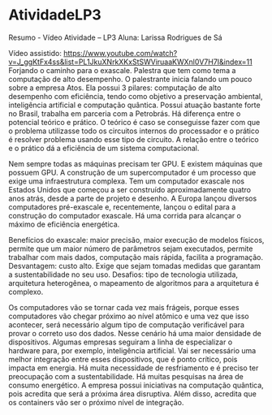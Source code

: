 # AtividadeLP3
Resumo - Vídeo
Atividade – LP3
Aluna: Larissa Rodrigues de Sá

Vídeo assistido: https://www.youtube.com/watch?v=J_ggKtFx4ss&list=PL1JkuXNrkXKxStSWViruaaKWXnl0V7H7I&index=11
Forjando o caminho para o exascale.
Palestra que tem como tema a computação de alto desempenho. 
O palestrante inicia falando um pouco sobre a empresa Atos. Ela possui 3 pilares: computação de alto desempenho com eficiência, tendo como objetivo a preservação ambiental, inteligência artificial e computação quântica. Possui atuação bastante forte no Brasil, trabalha em parceria com a Petrobrás. Há diferença entre o potencial teórico e prático. O teórico é caso se conseguisse fazer com que o problema utilizasse todo os circuitos internos do processador e o prático é resolver problema usando esse tipo de circuito. A relação entre o teórico e o prático dá a eficiência de um sistema computacional.

Nem sempre todas as máquinas precisam ter GPU. E existem máquinas que possuem GPU. A construção de um supercomputador é um processo que exige uma infraestrutura complexa. Tem um computador exascale nos Estados Unidos que começou a ser construído aproximadamente quatro anos atrás, desde a parte de projeto e desenho. A Europa lançou diversos computadores pré-exascale e, recentemente, lançou o edital para a construção do computador exascale. Há uma corrida para alcançar o máximo de eficiência energética. 

Benefícios do exascale: maior precisão, maior execução de modelos físicos, permite que um maior número de parâmetros sejam executados, permite trabalhar com mais dados, computação mais rápida, facilita a programação. Desvantagem: custo alto. Exige que sejam tomadas medidas que garantam a sustentabilidade no seu uso. Desafios: tipo de tecnologia utilizada, arquitetura heterogênea, o mapeamento de algoritmos para a arquitetura é complexo. 

Os computadores vão se tornar cada vez mais frágeis, porque esses computadores vão chegar próximo ao nível atômico e uma vez que isso acontecer, será necessário algum tipo de computação verificável para provar o correto uso dos dados. 
Nesse cenário há uma maior densidade de dispositivos. Algumas empresas seguiram a linha de especializar o hardware para, por exemplo, inteligência artificial. Vai ser necessário uma melhor integração entre esses dispositivos, que é ponto crítico, pois impacta em energia. Há muita necessidade de resfriamento e é preciso ter preocupação com a sustentabilidade. 
Há muitas pesquisas na área de consumo energético. A empresa possui iniciativas na computação quântica, pois acredita que será a próxima área disruptiva. Além disso, acredita que os containers vão ser o próximo nível de integração. 


